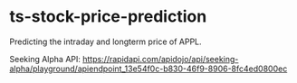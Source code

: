 # ts-stock-price-prediction
Predicting the intraday and longterm price of APPL. 

Seeking Alpha API:
https://rapidapi.com/apidojo/api/seeking-alpha/playground/apiendpoint_13e54f0c-b830-46f9-8906-8fc4ed0800ec
